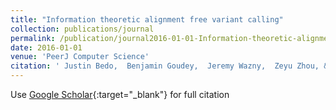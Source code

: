 ```yaml
---
title: "Information theoretic alignment free variant calling"
collection: publications/journal
permalink: /publication/journal2016-01-01-Information-theoretic-alignment-free-variant-calling
date: 2016-01-01
venue: 'PeerJ Computer Science'
citation: ' Justin Bedo,  Benjamin Goudey,  Jeremy Wazny,  Zeyu Zhou, &quot;Information theoretic alignment free variant calling.&quot; PeerJ Computer Science, 2016.'
---
```

Use [Google Scholar](https://scholar.google.com/scholar?q=Information+theoretic+alignment+free+variant+calling){:target="_blank"} for full citation